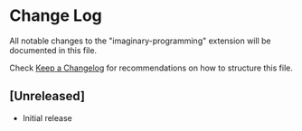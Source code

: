 # Change Log

All notable changes to the "imaginary-programming" extension will be documented in this file.

Check [Keep a Changelog](http://keepachangelog.com/) for recommendations on how to structure this file.

## [Unreleased]

- Initial release
